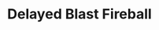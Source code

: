 ---
title: "Delayed Blast Fireball"
index:
  - delayed-blast-fireball
permalink: /spells/delayed-blast-fireball/
tags:
  - Spell
  - 7th Level
  - Evocation
  - Damage
  - Fire
available_for:
  - Sorcerer
  - Wizard
level: "7th Level"
school: "Evocation"
range: "150 ft"
area: "20 ft"
shape: "Sphere"
comp:
  - V
  - S
  - M
material: "a tiny ball of bat guano and sulfur."
duration: "1 Minute"
concentration: true
attack: "DEX Save"
effect: "Fire"
description: |
  A beam of yellow light flashes from your pointing finger, then condenses to linger at a chosen point within range as a glowing bead for the duration. When the spell ends, either because your concentration is broken or because you decide to end it, the bead blossoms with a low roar into an explosion of flame that spreads around corners. Each creature in a 20-foot-radius sphere centered on that point must make a dexterity saving throw. A creature takes fire damage equal to the total accumulated damage on a failed save, or half as much damage on a successful one.

  The spell's base damage is 12d6. If at the end of your turn the bead has not yet detonated, the damage increases by 1d6.

  If the glowing bead is touched before the interval has expired, the creature touching it must make a dexterity saving throw. On a failed save, the spell ends immediately, causing the bead to erupt in flame. On a successful save, the creature can throw the bead up to 40 feet. When it strikes a creature or a solid object, the spell ends, and the bead explodes.

  The fire damages objects in the area and ignites flammable objects that aren't being worn or carried.

  **At higher levels.** When you cast this spell using a spell slot of 8th level or higher, the base damage increases by 1d6 for each slot level above 7th.
excerpt: "A beam of yellow light flashes from your pointing finger, then condenses to linger at a chosen point within range as a glowing bead for the duration."
source: "Basic Rules"
---